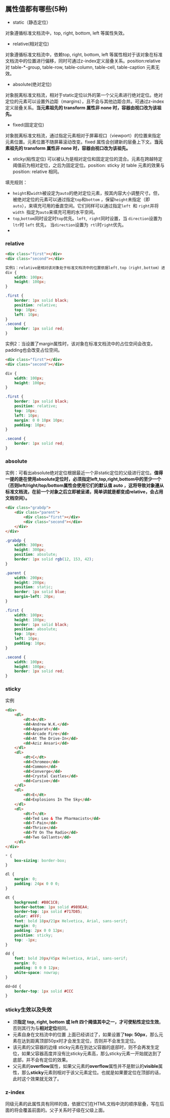 ## 属性值都有哪些(5种)
- static（静态定位）

对象遵循标准文档流中，top, right, bottom, left 等属性失效。
- relative(相对定位)

对象遵循标准文档流中，依赖top, right, bottom, left 等属性相对于该对象在标准文档流中的位置进行偏移，同时可通过z-index定义层叠关系。position:relative 对 table-*-group, table-row, table-column, table-cell, table-caption 元素无效。
- absolute(绝对定位)

对象脱离标准文档流，相对于static定位以外的第一个父元素进行绝对定位。绝对定位的元素可以设置外边距（margins），且不会与其他边距合并。可通过z-index定义层叠关系。**当元素祖先的 transform  属性非 none 时，容器由视口改为该祖先。**
- fixed(固定定位)

对象脱离标准文档流，通过指定元素相对于屏幕视口（viewport）的位置来指定元素位置。元素位置不随屏幕滚动改变。fixed 属性会创建新的层叠上下文。**当元素祖先的 transform  属性非 none 时，容器由视口改为该祖先。**
- sticky(粘性定位)
可以被认为是相对定位和固定定位的混合。元素在跨越特定阈值前为相对定位，之后为固定定位。position: sticky 对 table 元素的效果与 position: relative 相同。


填充规则：

- `height`和`width`被设定为`auto`的绝对定位元素，按其内容大小调整尺寸。但，被绝对定位的元素可以通过指定`top`和`bottom` ，保留`height`未指定（即`auto`），来填充可用的垂直空间。它们同样可以通过指定`left `和 `right`并将`width `指定为`auto`来填充可用的水平空间。
- `top`,`bottom`同时设定时`top`优先。`left`,` right`同时设置，当 `direction`设置为 `ltr`时 `left` 优先， 当`direction`设置为` rtl`时` right `优先。
- 

### relative
```html
<div class="first"></div>
<div class="second"></div>
```
```css
实例1：relative是相对该对象处于标准文档流中的位置依据left,top（right,bottom）进行定位，left,top 并不改变该对象原本在文档流中的占位空间。
div {
    width: 100px;
    height: 100px;
}

.first {
    border: 1px solid black;
    position: relative;
    top: 10px;
    left: 10px;
}
.second {
    border: 1px solid red;
}
```
实例2：当设置了margin属性时，该对象在标准文档流中的占位空间会改变。padding也会改变占位空间。
```html
<div class="first"></div>
<div class="second"></div>
```
```css
div {
    width: 100px;
    height: 100px;
}

.first {
    border: 1px solid black;
    position: relative;
    top: 10px;
    left: 10px;
    margin: 0 0 10px 10px;
    padding: 10px;
}

.second {
    border: 1px solid red;
}
```
### absolute
实例：可看出absolute绝对定位根据最近一个非static定位的父级进行定位。**值得一提的是在使用absolute定位时，必须指定left,top,right,bottom中的至少一个（否则left/right/top/bottom属性会使用它们的默认值 auto ，这将导致对象遵从标准文档流，在前一个对象之后立即被呈递，简单讲就是都变成relative，会占用文档空间）。**
```html
<div class="grabdp">
    <div class="parent">
        <div class="first"></div>
        <div class="second"></div>
    </div>
</div>
```
```css
.grabdp {
    width: 300px;
    height: 300px;
    position: absolute;
    border: 1px solid rgb(12, 153, 42);
}

.parent {
    width: 200px;
    height: 200px;
    position: static;
    border: 1px solid blue;
    margin-left: 20px;
}

.first {
    width: 100px;
    height: 100px;
    border: 1px solid black;
    position: absolute;
    top: 10px;
    left: 10px;
    padding: 10px;
}

.second {
    width: 100px;
    height: 100px;
    border: 1px solid red;
}
```
### sticky
实例
```html
<div>
    <dl>
        <dt>A</dt>
        <dd>Andrew W.K.</dd>
        <dd>Apparat</dd>
        <dd>Arcade Fire</dd>
        <dd>At The Drive-In</dd>
        <dd>Aziz Ansari</dd>
    </dl>
    <dl>
        <dt>C</dt>
        <dd>Chromeo</dd>
        <dd>Common</dd>
        <dd>Converge</dd>
        <dd>Crystal Castles</dd>
        <dd>Cursive</dd>
    </dl>
    <dl>
        <dt>E</dt>
        <dd>Explosions In The Sky</dd>
    </dl>
    <dl>
        <dt>T</dt>
        <dd>Ted Leo & The Pharmacists</dd>
        <dd>T-Pain</dd>
        <dd>Thrice</dd>
        <dd>TV On The Radio</dd>
        <dd>Two Gallants</dd>
    </dl>
</div>
```
```css
* {
    box-sizing: border-box;
}

dl {
    margin: 0;
    padding: 24px 0 0 0;
}

dt {
    background: #B8C1C8;
    border-bottom: 1px solid #989EA4;
    border-top: 1px solid #717D85;
    color: #FFF;
    font: bold 18px/21px Helvetica, Arial, sans-serif;
    margin: 0;
    padding: 2px 0 0 12px;
    position: sticky;
    top: -1px;
}

dd {
    font: bold 20px/45px Helvetica, Arial, sans-serif;
    margin: 0;
    padding: 0 0 0 12px;
    white-space: nowrap;
}

dd+dd {
    border-top: 1px solid #CCC
}
```
### sticky生效以及失效
- 须**指定 top, right, bottom 或 left 四个阈值其中之一，才可使粘性定位生效**。否则其行为与**相对定位**相同。
- 元素自身在文档流中的位置
上面已经讲过了，如果设置了**top: 50px**，那么元素在达到距离顶部50px时才会发生定位，否则并不会发生定位。
- 该元素的父容器的边缘
sticky元素在到达父容器的底部时，则不会再发生定位，如果父容器高度并没有比sticky元素高，那么sticky元素一开始就达到了底部，并不会有定位的效果。
- 父元素的**overflow**属性，如果父元素的**overflow**属性并不是默认的**visible**属性，那么**sticky**元素则相对于该父元素定位。也就是如果要定位在顶部的话，此时这个效果就无效了。
### z-index

同级元素的此属性具有同样的值，依据它们在HTML文档中流的顺序层叠，写在后面的将会覆盖前面的。父子关系时子级在父级上面。

